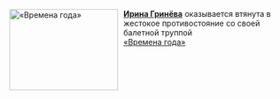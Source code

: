 <!--2025-01-24 23:00:21-->
<div class="yb">
  <div class="rss smaller1 kino_kino"><a href="https://www.kino-teatr.ru/video/45708/" title="«Времена года»"><img src="https://www.kino-teatr.ru/video/8/0/45708/poster.jpg" width="196" height="147" align="left" hspace="5" style="margin: 0px 10px 0px 5px" alt="«Времена года»"/></a><a href=https://www.kino-teatr.ru/kino/acter/w/ros/1111/bio/ target=_blank><strong>Ирина Гринёва</strong></a> оказывается втянута в жестокое противостояние со своей балетной труппой <br><a class="light" href="https://www.kino-teatr.ru/video/45708/">«Времена года»</a></div>
</div>
